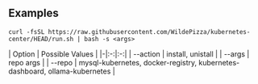 Examples
---------

```
curl -fsSL https://raw.githubusercontent.com/WildePizza/kubernetes-center/HEAD/run.sh | bash -s <args>
```

| Option | Possible Values |
|-|:-:|:-:|
| --action | install, unistall |
| --args | repo args |
| --repo | mysql-kubernetes, docker-registry, kubernetes-dashboard, ollama-kubernetes |